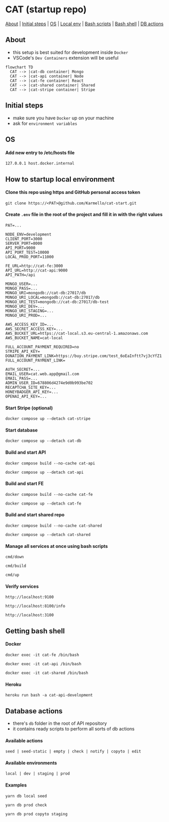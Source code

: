 # CAT (startup repo)

[About](#about) | [Initial steps](#initial-steps) | [OS](#os) | [Local env](#how-to-startup-local-environment) | [Bash scripts](#manage-all-services-at-once-using-bash-scripts) | [Bash shell](#getting-bash-shell) | [DB actions](#database-actions)

## About

- this setup is best suited for development inside `Docker`
- VSCode's `Dev Containers` extension will be useful

```mermaid
flowchart TD
  CAT --> |cat-db container| Mongo
  CAT --> |cat-api container| Node
  CAT --> |cat-fe container| React
  CAT --> |cat-shared container| Shared
  CAT --> |cat-stripe container| Stripe
```

## Initial steps

- make sure you have `Docker` up on your machine
- ask for `environment variables`

## OS

#### Add new entry to /etc/hosts file

```
127.0.0.1 host.docker.internal
```

## How to startup local environment

#### Clone this repo using https and GitHub personal access token

```
git clone https://<PAT>@github.com/Karmello/cat-start.git
```

#### Create `.env` file in the root of the project and fill it in with the right values

```
PAT=...

NODE_ENV=development
CLIENT_PORT=3000
SERVER_PORT=8000
API_PORT=9000
API_PORT_TEST=10000
LOCAL_PROD_PORT=11000

FE_URL=http://cat-fe:3000
API_URL=http://cat-api:9000
API_PATH=/api

MONGO_USER=...
MONGO_PASS=...
MONGO_URI=mongodb://cat-db:27017/db
MONGO_URI_LOCAL=mongodb://cat-db:27017/db
MONGO_URI_TEST=mongodb://cat-db:27017/db-test
MONGO_URI_DEV=...
MONGO_URI_STAGING=...
MONGO_URI_PROD=...

AWS_ACCESS_KEY_ID=...
AWS_SECRET_ACCESS_KEY=...
AWS_BUCKET_URL=https://cat-local.s3.eu-central-1.amazonaws.com
AWS_BUCKET_NAME=cat-local

FULL_ACCOUNT_PAYMENT_REQUIRED=no
STRIPE_API_KEY=
DONATION_PAYMENT_LINK=https://buy.stripe.com/test_6oEaInftt7vj3cYfZ1
FULL_ACCOUNT_PAYMENT_LINK=

AUTH_SECRET=...
EMAIL_USER=cat.web.app@gmail.com
EMAIL_PASS=...
ADMIN_USER_ID=678806d4274e9d0b993be702
RECAPTCHA_SITE_KEY=...
HONEYBADGER_API_KEY=...
OPENAI_API_KEY=...
```

#### Start Stripe (optional)

```
docker compose up --detach cat-stripe
```

#### Start database

```
docker compose up --detach cat-db
```

#### Build and start API

```
docker compose build --no-cache cat-api
```

```
docker compose up --detach cat-api
```

#### Build and start FE

```
docker compose build --no-cache cat-fe
```

```
docker compose up --detach cat-fe
```

#### Build and start shared repo

```
docker compose build --no-cache cat-shared
```

```
docker compose up --detach cat-shared
```

#### Manage all services at once using bash scripts

```
cmd/down
```

```
cmd/build
```

```
cmd/up
```

#### Verify services

```
http://localhost:9100
```

```
http://localhost:8100/info
```

```
http://localhost:3100
```

## Getting bash shell

#### Docker

```
docker exec -it cat-fe /bin/bash
```

```
docker exec -it cat-api /bin/bash
```

```
docker exec -it cat-shared /bin/bash
```

#### Heroku

```
heroku run bash -a cat-api-development
```

## Database actions

- there's `db` folder in the root of API repository
- it contains ready scripts to perform all sorts of db actions

#### Available actions

```
seed | seed-static | empty | check | notify | copyto | edit
```

#### Available environments

```
local | dev | staging | prod
```

#### Examples

```
yarn db local seed
```

```
yarn db prod check
```

```
yarn db prod copyto staging
```

